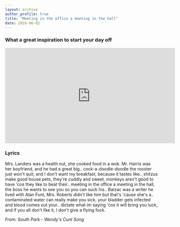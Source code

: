 ```yaml
---
layout: archive
author_profile: true
title: "Meeting in the office a meeting in the hall"
date: 2016-06-02
---
```


### What a great inspiration to start your day off

<iframe width="560" height="315" src="https://www.youtube.com/embed/8X1kPxhB2zQ" frameborder="0" allowfullscreen></iframe>

### Lyrics

Mrs. Landers was a health nut,
she cooked food in a wok.
Mr. Harris was her boyfriend,
and he had a great big..
cock-a-doodle-doodle the rooster just won't quit,
and I don't want my breakfast,
because it tastes like..
shitzus make good house pets,
they're cuddly and sweet,
monkeys aren't good to have 'cos they like to beat their..
meeting in the office a meeting in the hall,
the boss he wants to see you so you can suck his..
Balzac was a writer he lived with Alan Funt,
Mrs. Roberts didn't like him but that's 'cause she's a..
contaminated water can really make you sick,
your bladder gets infected and blood comes out your..
dictate what im saying 'cos it will bring you luck,
and if you all don't like it, I don't give a flying fuck.

<em>From: South Park - Wendy's Cunt Song</em>